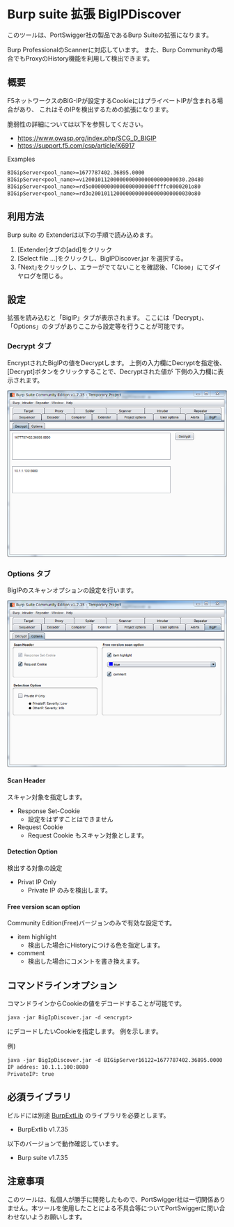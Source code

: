 Burp suite 拡張 BigIPDiscover
=============
このツールは、PortSwigger社の製品であるBurp Suiteの拡張になります。

Burp ProfessionalのScannerに対応しています。
また、Burp Communityの場合でもProxyのHistory機能を利用して検出できます。

## 概要
F5ネットワークスのBIG-IPが設定するCookieにはプライベートIPが含まれる場合があり、
これはそのIPを検出するための拡張になります。

脆弱性の詳細については以下を参照してください。

* https://www.owasp.org/index.php/SCG_D_BIGIP
* https://support.f5.com/csp/article/K6917

Examples
````
BIGipServer<pool_name>=1677787402.36895.0000
BIGipServer<pool_name>=vi20010112000000000000000000000030.20480
BIGipServer<pool_name>=rd5o00000000000000000000ffffc0000201o80
BIGipServer<pool_name>=rd3o20010112000000000000000000000030o80
````

## 利用方法
Burp suite の Extenderは以下の手順で読み込めます。

1. [Extender]タブの[add]をクリック
2. [Select file ...]をクリックし、BigIPDiscover.jar を選択する。
3. ｢Next｣をクリックし、エラーがでてないことを確認後、「Close」にてダイヤログを閉じる。

## 設定 
拡張を読み込むと「BigIP」タブが表示されます。
ここには「Decrypt」、「Options」のタブがありここから設定等を行うことが可能です。

### Decrypt タブ
EncryptされたBigIPの値をDecryptします。
上側の入力欄にDecryptを指定後、[Decrypt]ボタンをクリックすることで、Decryptされた値が
下側の入力欄に表示されます。

![Decrypt Tab](/image/Decrypt.png)

### Options タブ
BigIPのスキャンオプションの設定を行います。

![Options Tab](/image/Options.png)

#### Scan Header
スキャン対象を指定します。
 + Response Set-Cookie
     + 設定をはずすことはできません
 + Request Cookie
     + Request Cookie もスキャン対象とします。

#### Detection Option
検出する対象の設定
 + Privat IP Only
     + Private IP のみを検出します。

#### Free version scan option
Community Edition(Free)バージョンのみで有効な設定です。
  + item highlight
      + 検出した場合にHistoryにつける色を指定します。
  + comment
      + 検出した場合にコメントを書き換えます。

## コマンドラインオプション
コマンドラインからCookieの値をデコードすることが可能です。

```
java -jar BigIpDiscover.jar -d <encrypt>
```

<encrypt> にデコードしたいCookieを指定します。
例を示します。

例)
```
java -jar BigIpDiscover.jar -d BIGipServer16122=1677787402.36895.0000
IP addres: 10.1.1.100:8080
PrivateIP: true
```

## 必須ライブラリ
ビルドには別途 [BurpExtLib](https://github.com/raise-isayan/BurpExtLib) のライブラリを必要とします。
* BurpExtlib v1.7.35

以下のバージョンで動作確認しています。
* Burp suite v1.7.35

## 注意事項
このツールは、私個人が勝手に開発したもので、PortSwigger社は一切関係ありません。本ツールを使用したことによる不具合等についてPortSwiggerに問い合わせないようお願いします。
